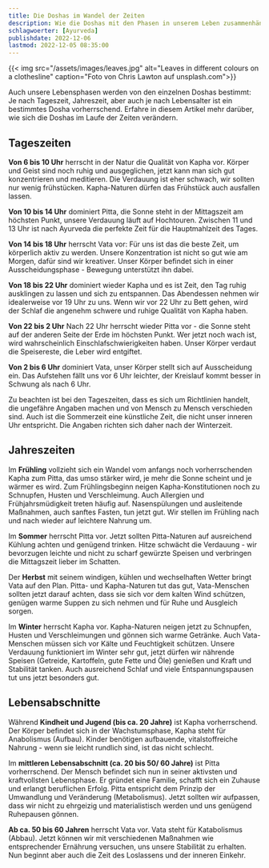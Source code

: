 ```yaml
---
title: Die Doshas im Wandel der Zeiten
description: Wie die Doshas mit den Phasen in unserem Leben zusammenhängen
schlagwoerter: [Ayurveda]
publishdate: 2022-12-06
lastmod: 2022-12-05 08:35:00
---
```


{{< img src="/assets/images/leaves.jpg" alt="Leaves in different colours on a clothesline" caption="Foto von Chris Lawton  auf unsplash.com">}}

Auch unsere Lebensphasen werden von den einzelnen Doshas bestimmt: Je nach Tageszeit, Jahreszeit, aber auch je nach Lebensalter ist ein bestimmtes Dosha vorherrschend. Erfahre in diesem Artikel mehr darüber, wie sich die Doshas im Laufe der Zeiten verändern.


## Tageszeiten

**Von 6 bis 10 Uhr** herrscht in der Natur die Qualität von Kapha vor. Körper und Geist sind noch ruhig und ausgeglichen, jetzt kann man sich gut konzentrieren und meditieren. Die Verdauung ist eher schwach, wir sollten nur wenig frühstücken. Kapha-Naturen dürfen das Frühstück auch ausfallen lassen.


**Von 10 bis 14 Uhr** dominiert Pitta, die Sonne steht in der Mittagszeit am höchsten Punkt, unsere Verdauung läuft auf Hochtouren. Zwischen 11 und 13 Uhr ist nach Ayurveda die perfekte Zeit für die Hauptmahlzeit des Tages.


**Von 14 bis 18 Uhr** herrscht Vata vor: Für uns ist das die beste Zeit, um körperlich aktiv zu werden. Unsere Konzentration ist nicht so gut wie am Morgen, dafür sind wir kreativer. Unser Körper befindet sich in einer Ausscheidungsphase - Bewegung unterstützt ihn dabei.


**Von 18 bis 22 Uhr** dominiert wieder Kapha und es ist Zeit, den Tag ruhig ausklingen zu lassen und sich zu entspannen. Das Abendessen nehmen wir idealerweise vor 19 Uhr zu uns. Wenn wir vor 22 Uhr zu Bett gehen, wird der Schlaf die angenehm schwere und ruhige Qualität von Kapha haben.


**Von 22 bis 2 Uhr** Nach 22 Uhr herrscht wieder Pitta vor - die Sonne steht auf der anderen Seite der Erde im höchsten Punkt. Wer jetzt noch wach ist, wird wahrscheinlich Einschlafschwierigkeiten haben. Unser Körper verdaut die Speisereste, die Leber wird entgiftet.


**Von 2 bis 6 Uhr** dominiert Vata, unser Körper stellt sich auf Ausscheidung ein. Das Aufstehen fällt uns vor 6 Uhr leichter, der Kreislauf kommt besser in Schwung als nach 6 Uhr. 

Zu beachten ist bei den Tageszeiten, dass es sich um Richtlinien handelt, die ungefähre Angaben machen und von Mensch zu Mensch verschieden sind. Auch ist die Sommerzeit eine künstliche Zeit, die nicht unser inneren Uhr entspricht. Die Angaben richten sich daher nach der Winterzeit.


## Jahreszeiten

Im **Frühling** vollzieht sich ein Wandel vom anfangs noch vorherrschenden Kapha zum Pitta, das umso stärker wird, je mehr die Sonne scheint und je wärmer es wird. Zum Frühlingsbeginn neigen Kapha-Konstitutionen noch zu Schnupfen, Husten und Verschleimung. Auch Allergien und Frühjahrsmüdigkeit treten häufig auf. Nasenspülungen und ausleitende Maßnahmen, auch sanftes Fasten, tun jetzt gut. Wir stellen im Frühling nach und nach wieder auf leichtere Nahrung um.

Im **Sommer** herrscht Pitta vor. Jetzt sollten Pitta-Naturen auf ausreichend Kühlung achten und genügend trinken. Hitze schwächt die Verdauung - wir bevorzugen leichte und nicht zu scharf gewürzte Speisen und verbringen die Mittagszeit lieber im Schatten.

Der **Herbst** mit seinem windigen, kühlen und wechselhaften Wetter bringt Vata auf den Plan. Pitta- und Kapha-Naturen tut das gut, Vata-Menschen sollten jetzt darauf achten, dass sie sich vor dem kalten Wind schützen, genügen warme Suppen zu sich nehmen und für Ruhe und Ausgleich sorgen.

Im **Winter** herrscht Kapha vor. Kapha-Naturen neigen jetzt zu Schnupfen, Husten und Verschleimungen und gönnen sich warme Getränke. Auch Vata-Menschen müssen sich vor Kälte und Feuchtigkeit schützen. Unsere Verdauung funktioniert im Winter sehr gut, jetzt dürfen wir nährende Speisen (Getreide, Kartoffeln, gute Fette und Öle) genießen und Kraft und Stabilität tanken. Auch ausreichend Schlaf und viele Entspannungspausen tut uns jetzt besonders gut.


## Lebensabschnitte

Während **Kindheit und Jugend (bis ca. 20 Jahre)** ist Kapha vorherrschend. Der Körper befindet sich in der Wachstumsphase, Kapha steht für Anabolismus (Aufbau). Kinder benötigen aufbauende, vitalstoffreiche Nahrung - wenn sie leicht rundlich sind, ist das nicht schlecht. 

Im **mittleren Lebensabschnitt (ca. 20 bis 50/ 60 Jahre)** ist Pitta vorherrschend. Der Mensch befindet sich nun in seiner aktivsten und kraftvollsten Lebensphase. Er gründet eine Familie, schafft sich ein Zuhause und erlangt beruflichen Erfolg. Pitta entspricht dem Prinzip der Umwandlung und Veränderung (Metabolismus). Jetzt sollten wir aufpassen, dass wir nicht zu ehrgeizig und materialistisch werden und uns genügend Ruhepausen gönnen.

**Ab ca. 50 bis 60 Jahren** herrscht Vata vor. Vata steht für Katabolismus (Abbau). Jetzt können wir mit verschiedenen Maßnahmen wie entsprechender Ernährung versuchen, uns unsere Stabilität zu erhalten. Nun beginnt aber auch die Zeit des Loslassens und der inneren Einkehr.
